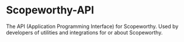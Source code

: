 # Scopeworthy-API
The API (Application Programming Interface) for Scopeworthy. Used by developers of utilities and integrations for or about Scopeworthy.
